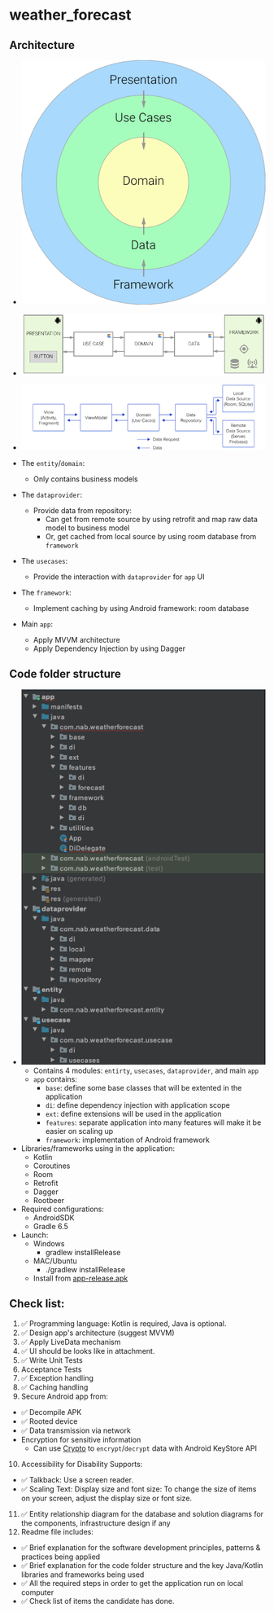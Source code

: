 # weather_forecast

## Architecture

- ![Architecture](./clean-architecture-own-layers.png)

- ![Layers interation](./clean-architecture-interaction.png)

- ![MVVM architecture](./clean-architecture-mvvm.png)

- The `entity`/`domain`:
    * Only contains business models
- The `dataprovider`:
    * Provide data from repository:
        * Can get from remote source by using retrofit and map raw data model to business model
        * Or, get cached from local source by using room database from `framework`
- The `usecases`:
    * Provide the interaction with `dataprovider` for `app` UI
- The `framework`:
    * Implement caching by using Android framework: room database
- Main `app`:
    * Apply MVVM architecture
    * Apply Dependency Injection by using Dagger

## Code folder structure

- ![Project structure](./project-structure.png)
    * Contains 4 modules: `entirty`, `usecases`, `dataprovider`, and main `app`
    * `app` contains:
        * `base`: define some base classes that will be extented in the application
        * `di`: define dependency injection with application scope
        * `ext`: define extensions will be used in the application
        * `features`: separate application into many features will make it be easier on scaling up
        * `framework`: implementation of Android framework
- Libraries/frameworks using in the application:
    *  Kotlin
    *  Coroutines
    *  Room
    *  Retrofit
    *  Dagger
    *  Rootbeer
- Required configurations:
    * AndroidSDK
    * Gradle 6.5
- Launch:
    * Windows
        * gradlew installRelease
    * MAC/Ubuntu
        * ./gradlew installRelease
    * Install from [app-release.apk](./app/release/app-release.apk)
## Check list:

1. ✅    Programming language: Kotlin is required, Java is optional. 
2. ✅    Design app's architecture (suggest MVVM)
3. ✅    Apply LiveData mechanism
4. ✅    UI should be looks like in attachment.
5. ✅    Write Unit Tests
6. Acceptance Tests
7. ✅    Exception handling
8. ✅    Caching handling
9. Secure Android app from:
* ✅ Decompile APK
* ✅ Rooted device
* ✅ Data transmission via network
* Encryption for sensitive information
    - Can use [Crypto](./app/src/main/java/com/nab/weatherforecast/utilities/Crypto.kt) to `encrypt`/`decrypt` data with Android KeyStore API
10. Accessibility for Disability Supports:
* ✅ Talkback: Use a screen reader.
* ✅ Scaling Text: Display size and font size: To change the size of items on your screen, adjust the display size or font size.
11. ✅   Entity relationship diagram for the database and solution diagrams for the components, infrastructure design if any
12. Readme file includes:
* ✅ Brief explanation for the software development principles, patterns & practices being applied
* ✅ Brief explanation for the code folder structure and the key Java/Kotlin libraries and frameworks being used
* ✅ All the required steps in order to get the application run on local computer
* ✅ Check list of items the candidate has done.
